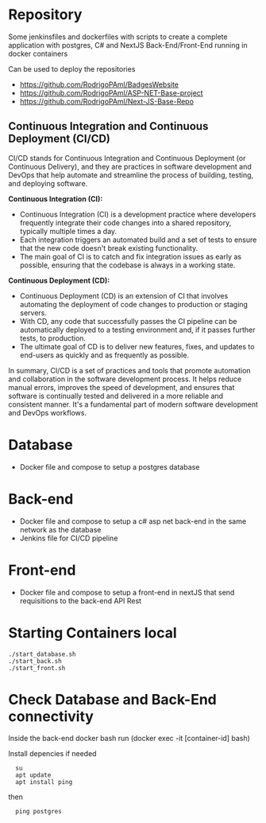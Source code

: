 # Repository

Some jenkinsfiles and dockerfiles with scripts to create a complete application with postgres, C# and NextJS Back-End/Front-End running in docker containers

Can be used to deploy the repositories 
  - https://github.com/RodrigoPAml/BadgesWebsite
  - https://github.com/RodrigoPAml/ASP-NET-Base-project
  - https://github.com/RodrigoPAml/Next-JS-Base-Repo

## Continuous Integration and Continuous Deployment (CI/CD)

CI/CD stands for Continuous Integration and Continuous Deployment (or Continuous Delivery), and they are practices in software development and DevOps that help automate and streamline the process of building, testing, and deploying software.

**Continuous Integration (CI):**
- Continuous Integration (CI) is a development practice where developers frequently integrate their code changes into a shared repository, typically multiple times a day.
- Each integration triggers an automated build and a set of tests to ensure that the new code doesn't break existing functionality.
- The main goal of CI is to catch and fix integration issues as early as possible, ensuring that the codebase is always in a working state.

**Continuous Deployment (CD):**
- Continuous Deployment (CD) is an extension of CI that involves automating the deployment of code changes to production or staging servers.
- With CD, any code that successfully passes the CI pipeline can be automatically deployed to a testing environment and, if it passes further tests, to production.
- The ultimate goal of CD is to deliver new features, fixes, and updates to end-users as quickly and as frequently as possible.

In summary, CI/CD is a set of practices and tools that promote automation and collaboration in the software development process. It helps reduce manual errors, improves the speed of development, and ensures that software is continually tested and delivered in a more reliable and consistent manner. It's a fundamental part of modern software development and DevOps workflows.

# Database
  - Docker file and compose to setup a postgres database

# Back-end
  - Docker file and compose to setup a c# asp net back-end in the same network as the database
  - Jenkins file for CI/CD pipeline
    
# Front-end
  - Docker file and compose to setup a front-end in nextJS that send requisitions to the back-end API Rest

# Starting Containers local

```
./start_database.sh
./start_back.sh
./start_front.sh
```

# Check Database and Back-End connectivity

Inside the back-end docker bash run (docker exec -it [container-id] bash)

Install depencies if needed

```
  su
  apt update
  apt install ping
```
then

```
  ping postgres
```
